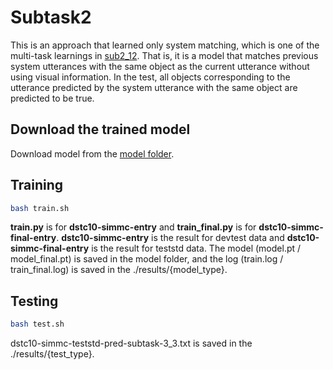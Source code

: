 # Subtask2
This is an approach that learned only system matching, which is one of the multi-task learnings in [sub2_12](https://github.com/rungjoo/simmc2.0/tree/master/sub2_12). That is, it is a model that matches previous system utterances with the same object as the current utterance without using visual information. In the test, all objects corresponding to the utterance predicted by the system utterance with the same object are predicted to be true.

## Download the trained model 
Download model from the [model folder](https://github.com/rungjoo/simmc2.0/tree/master/sub2_3/model).

## Training
```bash
bash train.sh
```
**train.py** is for **dstc10-simmc-entry** and **train_final.py** is for **dstc10-simmc-final-entry**. **dstc10-simmc-entry** is the result for devtest data and **dstc10-simmc-final-entry** is the result for teststd data. The model (model.pt / model_final.pt) is saved in the model folder, and the log (train.log / train_final.log) is saved in the ./results/{model_type}.

## Testing
```bash
bash test.sh
```
dstc10-simmc-teststd-pred-subtask-3_3.txt is saved in the ./results/{test_type}.